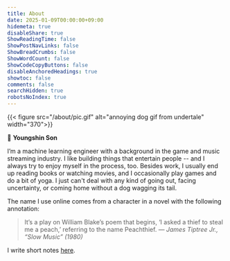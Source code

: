 ```yaml
---
title: About
date: 2025-01-09T00:00:00+09:00
hidemeta: true
disableShare: true
ShowReadingTime: false
ShowPostNavLinks: false
ShowBreadCrumbs: false
ShowWordCount: false
ShowCodeCopyButtons: false
disableAnchoredHeadings: true
showtoc: false
comments: false
searchHidden: true
robotsNoIndex: true
---
```


<style>
.post-content > p:not(.katex-display) { font-size: 85% !important; line-height: 1.5 !important; }
.post-content > ul > li, .post-content > ol > li { font-size: 85% !important; line-height: 1.5 !important; }
.post-content > blockquote { font-size: 93% !important; line-height: 1.5 !important; }
.post-content > blockquote p { font-size: 93% !important; line-height: 1.5 !important; }
</style>


{{< figure src="/about/pic.gif"  alt="annoying dog gif from undertale" width="370">}}

👋 **Youngshin Son**

I’m a machine learning engineer with a background in the game and music streaming industry. I like building things that entertain people -- and I always try to enjoy myself in the process, too. Besides work, I usually end up reading books or watching movies, and I occasionally play games and do a bit of yoga. I just can't deal with any kind of going out, facing uncertainty, or coming home without a dog wagging its tail.

The name I use online comes from a character in a novel with the following annotation:
> It’s a play on William Blake’s poem that begins, ‘I asked a thief to steal me a peach,’ referring to the name Peachthief. — *James Tiptree Jr., “Slow Music” (1980)*

I write short notes [here](https://pizzathief.pages.dev/).